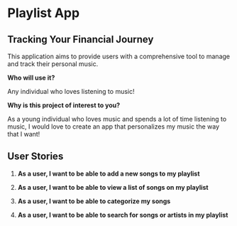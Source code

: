 # Playlist App

## Tracking Your Financial Journey

This application aims to provide users with a comprehensive tool to manage and track their personal music.

**Who will use it?**

Any individual who loves listening to music!

**Why is this project of interest to you?**

As a young individual who loves music and spends a lot of time listening to music, I would love to create an app that personalizes my music the way that I want!

## User Stories

1. **As a user, I want to be able to add a new songs to my playlist**

2. **As a user, I want to be able to view a list of songs on my playlist**

3. **As a user, I want to be able to categorize my songs**

4. **As a user, I want to be able to search for songs or artists in my playlist**
